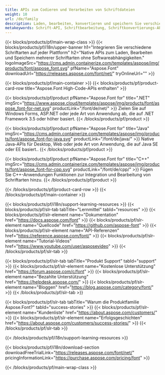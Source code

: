 ```yaml
---
title: APIs zum Codieren und Verarbeiten von Schriftdateien
weight: 10
url: /de/family
description: Laden, bearbeiten, konvertieren und speichern Sie verschiedene Schriftformate auf jeder Plattform ohne weitere Softwareabhängigkeiten mit Lösungen für .NET, C++ und Java
metakeywords: Schrift-API, Schriftbearbeitung, Schriftkonvertierungs-API
---
```


{{< blocks/products/pf/main-wrap-class >}}
{{< blocks/products/pf/i18n/upper-banner h1="Integrieren Sie verschiedene Schriftarten auf jeder Plattform" h2="Native APIs zum Laden, Bearbeiten und Speichern mehrerer Schriftarten ohne Softwareabhängigkeiten." logoImageSrc="https://cms.admin.containerize.com/templates/aspose/img/products/font/aspose_font.svg" pfName="Aspose.Font" downloadUrl="https://releases.aspose.com/font/net/" tryOnlineUrl="" >}}

{{< blocks/products/pf/main-container >}}
{{< blocks/products/pf/product-card-row title="Aspose.Font High-Code-APIs enthalten" >}}

{{< blocks/products/pf/product pfName="Aspose.Font for" title=".NET" imgSrc="https://www.aspose.cloud/templates/aspose/img/products/font/aspose_font-for-net.svg" productLink="/font/de/net/" >}}
Zielen Sie auf Windows Forms, ASP.NET oder jede Art von Anwendung ab, die auf .NET Framework 3.5 oder höher basiert.
{{< /blocks/products/pf/product >}}

{{< blocks/products/pf/product pfName="Aspose.Font for" title="Java" imgSrc="https://cms.admin.containerize.com/templates/aspose/img/products/font/aspose_font-for-java.svg" productLink="/font/de/java/" >}}
Native Java-APIs für Desktop, Web oder jede Art von Anwendung, die auf Java SE oder EE basiert..
{{< /blocks/products/pf/product >}}

{{< blocks/products/pf/product pfName="Aspose.Font for" title="C++" imgSrc="https://cms.admin.containerize.com/templates/aspose/img/products/font/aspose_font-for-cpp.svg" productLink="/font/de/cpp/" >}}
Fügen Sie C++-Anwendungen Funktionen zur Integration und Bearbeitung von Schriftarten hinzu.
{{< /blocks/products/pf/product >}}

{{< /blocks/products/pf/product-card-row >}}
{{< /blocks/products/pf/main-container >}}

{{< blocks/products/pf/i18n/support-learning-resources >}}
{{< blocks/products/pf/slr-tab tabTitle="Lernmittel" tabId="resources" >}}
{{< blocks/products/pf/slr-element name="Dokumentation" href="https://docs.aspose.com/font" >}}
{{< blocks/products/pf/slr-element name="Quellcode" href="https://github.com/aspose-font" >}}
{{< blocks/products/pf/slr-element name="API-Referenzen" href="https://reference.aspose.com/font/" >}}
{{< blocks/products/pf/slr-element name="Tutorial-Videos" href="https://www.youtube.com/user/asposevideo" >}}
{{< /blocks/products/pf/slr-tab >}}

{{< blocks/products/pf/slr-tab tabTitle="Produkt Support" tabId="support" >}}
{{< blocks/products/pf/slr-element name="Kostenlose Unterstützung" href="https://forum.aspose.com/c/font" >}}
{{< blocks/products/pf/slr-element name="Bezahlte Unterstützung" href="https://helpdesk.aspose.com/" >}}
{{< blocks/products/pf/slr-element name="Bloggen" href="https://blog.aspose.com/category/font/" >}}
{{< /blocks/products/pf/slr-tab >}}

{{< blocks/products/pf/slr-tab tabTitle="Warum die Produktfamilie Aspose.Font?" tabId="success-stories" >}}
{{< blocks/products/pf/slr-element name="Kundenliste" href="https://about.aspose.com/customers/" >}}
{{< blocks/products/pf/slr-element name="Erfolgsgeschichten" href="https://about.aspose.com/customers/success-stories/" >}}
{{< /blocks/products/pf/slr-tab >}}

{{< /blocks/products/pf/i18n/support-learning-resources >}}

{{< blocks/products/pf/i18n/download-section downloadFreeTrialLink="https://releases.aspose.com/font/net/" pricingInformationLink="https://purchase.aspose.com/pricing/font" >}}

{{< /blocks/products/pf/main-wrap-class >}}